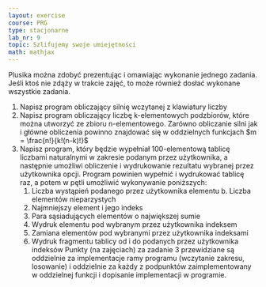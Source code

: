 ```yaml
---
layout: exercise
course: PRG
type: stacjonarne
lab_nr: 9
topic: Szlifujemy swoje umiejętności
math: mathjax
---
```


Plusika można zdobyć prezentując i omawiając wykonanie jednego zadania. Jeśli ktoś nie zdąży w trakcie zajęć, to może również dosłać wykonane wszystkie zadania.
1. Napisz program obliczający silnię wczytanej z klawiatury liczby
2. Napisz program obliczający liczbę k-elementowych podzbiorów, które można utworzyć ze zbioru n-elementowego. Zarówno obliczanie silni jak i główne obliczenia powinno znajdować się w oddzielnych funkcjach
$m = \frac{n!}{k!(n-k)!}$
3. Napisz program, który będzie wypełniał 100-elementową tablicę liczbami naturalnymi w zakresie podanym przez użytkownika, a następnie umożliwi obliczenie i wydrukowanie rezultatu wybranej przez użytkownika opcji. Program powinien wypełnić i wydrukować tablicę raz, a potem w pętli umożliwić wykonywanie poniższych:
    1. Liczba wystąpień podanego przez użytkownika elementu b. Liczba elementów nieparzystych
    2. Najmniejszy element i jego indeks
    3. Para sąsiadujących elementów o największej sumie
    4. Wydruk elementu pod wybranym przez użytkownika indeksem
    5. Zamiana elementów pod wybranymi przez użytkownika indeksami
    6. Wydruk fragmentu tablicy od i do podanych przez użytkownika indeksów
Punkty (na zajęciach) za zadanie 3 przewidziane są oddzielnie za implementacje ramy programu (wczytanie zakresu, losowanie) i oddzielnie za każdy z podpunktów zaimplementowany w oddzielnej funkcji i dopisanie implementacji w programie.
